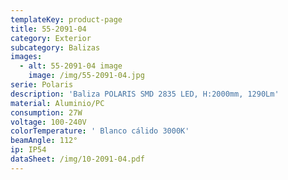 ```yaml
---
templateKey: product-page
title: 55-2091-04
category: Exterior
subcategory: Balizas
images:
  - alt: 55-2091-04 image
    image: /img/55-2091-04.jpg
serie: Polaris
description: 'Baliza POLARIS SMD 2835 LED, H:2000mm, 1290Lm'
material: Aluminio/PC
consumption: 27W
voltage: 100-240V
colorTemperature: ' Blanco cálido 3000K'
beamAngle: 112°
ip: IP54
dataSheet: /img/10-2091-04.pdf
---
```


